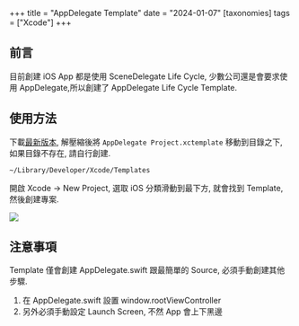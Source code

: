 +++
title = "AppDelegate Template"
date = "2024-01-07"
[taxonomies]
tags = ["Xcode"]
+++

## 前言

目前創建 iOS App 都是使用 SceneDelegate Life Cycle, 少數公司還是會要求使用 AppDelegate,所以創建了 AppDelegate Life Cycle Template.

## 使用方法

下載[最新版本](https://github.com/shinrenpan/AppDelegate-Template/releases/latest/), 解壓縮後將 `AppDelegate Project.xctemplate` 移動到目錄之下, 如果目錄不存在, 請自行創建.

```
~/Library/Developer/Xcode/Templates
```

開啟 Xcode -> New Project, 選取 iOS 分類滑動到最下方, 就會找到 Template, 然後創建專案.

![](../images/07.png)

## 注意事項

Template 僅會創建 AppDelegate.swift 跟最簡單的 Source, 必須手動創建其他步驟.

1. 在 AppDelegate.swift 設置 window.rootViewController
2. 另外必須手動設定 Launch Screen, 不然 App 會上下黑邊

